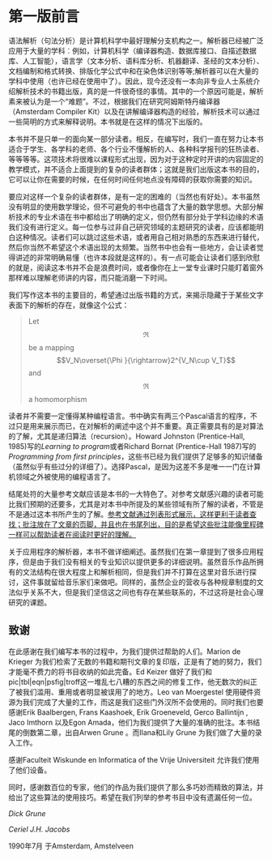 # 第一版前言

语法解析（句法分析）是计算机科学中最好理解分支机构之一。解析器已经被广泛应用于大量的学科︰例如，计算机科学（编译器构造、数据库接口、自描述数据库、人工智能），语言学（文本分析、语料库分析、机器翻译、圣经的文本分析）、文档编制和格式转换、排版化学公式中和在染色体识别等等;解析器可以在大量的学科中使用（也许已经在使用中了）。因此，现今还没有一本向非专业人士系统介绍解析技术的书籍出版，真的是一件很奇怪的事情。其中的一个原因可能是，解析素来被认为是一个“难题”。不过，根据我们在研究阿姆斯特丹编译器（Amsterdam Compiler Kit）以及在讲解编译器构造的经验，解析技术可以通过一些简明的方式来解释说明。本书就是在这样的情况下出版的。

本书并不是只单一的面向某一部分读者。相反，在编写时，我们一直在努力让本书适合于学生、各学科的老师、各个行业不懂解析的人、各种科学报刊的狂热读者、等等等等。这项技术将很难以课程形式出现，因为对于这种定时开讲的内容固定的教学模式，并不适合上面提到的复杂的读者群体；这就是我们出版这本书的目的，它可以让你在需要的时候，在任何时间任何地点没有障碍的获取你需要的知识。

要应对这样一个复杂的读者群体，是有一定的困难的（当然也有好处）。本书虽然没有明显的使用数学理论，但不可避免的书中也蕴含了大量的数学思想。大部分解析技术的专业术语在书中都给出了明确的定义，但仍然有部分处于学科边缘的术语我们没有进行定义。每一位参与过非自己研究领域的主题研究的读者，应该都能明白这种情况。读者们可以跳过这些术语，或者用自己相对熟悉的东西来进行替代，然后你当然不希望这个术语出现的太频繁。当然书中也会有一些地方，会让读者觉得讲述的非常明确易懂（也许本段就是这样的）。有一点可能会让读者们感到欣慰的就是，阅读这本书并不会是浪费时间，或者像你在上一堂专业课时只能盯着窗外那样难以理解老师讲的内容，而只能消磨一下时间。

我们写作这本书的主要目的，希望通过出版书籍的方式，来揭示隐藏于于某些文字表面下的解析的存在，就像这个公式：
> Let $$\Re$$ be a mapping $$V_N\overset{\Phi }{\rightarrow}2^{V_N\cup V_T}$$ and $$\Re$$ a homomorphism

读者并不需要一定懂得某种编程语言。书中确实有两三个Pascal语言的程序，不过只是用来展示而已，在对解析的阐述中这个并不重要。真正需要具有的是对算法的了解，尤其是递归算法（recursion）。Howard Johnston (Prentice-Hall, 1985)写的*Learning to program*或者Richard Bornat (Prentice-Hall 1987)写的*Programming from first principles*，这些书已经为我们提供了足够多的知识储备（虽然似乎有些过分的详细了）。选择Pascal，是因为这差不多是唯一一门在计算机领域之外被使用的编程语言了。

结尾处符的大量参考文献应该是本书的一大特色了。对参考文献感兴趣的读者可能比我们预期的还要多，尤其是对本书中所提及的某些领域有所了解的读者，不管是不是通过这本书所产生的了解。<u>参考文献通过列表形式展示，这样更利于读者查找；批注放在了文章的页脚，并且也在书尾列出，目的是希望这些批注能像里程碑一样可以帮助读者在阅读时更好的理解。</u>

关于应用程序的解析器，本书不做详细阐述。虽然我们在第一章提到了很多应用程序，但是由于我们没有相关的专业知识以提供更多的详细说明。虽然音乐作品所拥有的文法结构在很大程度上和解析相同，但是我们并不打算在这里对音乐进行探讨，这件事就留给音乐家们来做吧。同样的，虽然企业的营收与各种规章制度的文法似乎关系不大，但是我们坚信这之间也有存在某些联系的，不过这将是社会心理研究的课题。

## 致谢
在此感谢在我们编写本书的过程中，为我们提供过帮助的人们。Marion de Krieger 为我们检索了无数的书籍和期刊文章的复印版，正是有了她的努力，我们才能毫不费力的将书目收纳的如此完备。Ed Keizer 做好了我们和pic|tbl|eqn|psfig|troff这一堆乱七八糟的东西之间的修复工作，他无数次的纠正了被我们滥用、重用或者明显被误用了的地方。Leo van Moergestel 使用硬件资源为我们完成了大量的工作，而这是我们这些门外汉所不会使用的。同时我们也要感谢Erik Baalbergen, Frans Kaashoek, Erik Groeneveld, Gerco Ballintijn , Jaco Imthorn 以及Egon Amada，他们为我们提供了大量的准确的批注。本书结尾的倒数第二章，出自Arwen Grune 。而Ilana和Lily Grune 为我们做了大量的录入工作。

感谢Faculteit Wiskunde en Informatica of the Vrije Universiteit 允许我们使用了他们设备。

同时，感谢数百位的专家，他们的作品为我们提供了那么多巧妙而精致的算法，并给出了这些算法的使用技巧。希望在我们列举的参考书目中没有遗漏任何一位。

*Dick Grune*

*Ceriel J.H. Jacobs*

1990年7月 于Amsterdam, Amstelveen
